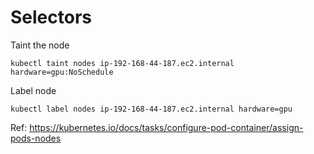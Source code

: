 # Selectors

Taint the node

```
kubectl taint nodes ip-192-168-44-187.ec2.internal hardware=gpu:NoSchedule
```

Label node

```
kubectl label nodes ip-192-168-44-187.ec2.internal hardware=gpu
```
Ref: https://kubernetes.io/docs/tasks/configure-pod-container/assign-pods-nodes

